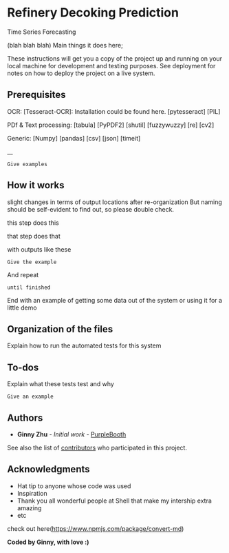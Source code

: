# Refinery Decoking Prediction
Time Series Forecasting

(blah blah blah) 
Main things it does here;



These instructions will get you a copy of the project up and running on your local machine for development and testing purposes. See deployment for notes on how to deploy the project on a live system.

## Prerequisites

OCR:
[Tesseract-OCR]: Installation could be found here. 
[pytesseract]
[PIL]

PDf & Text processing:
[tabula]
[PyPDF2]
[shutil]
[fuzzywuzzy]
[re]
[cv2]

Generic: 
[Numpy]
[pandas]
[csv]
[json]
[timeit]



__
```
Give examples
```

## How it works


slight changes in terms of output locations after re-organization 
But naming should be self-evident to find out, so please double check.

this step does this 

that step does that

with outputs like these 


```
Give the example
```

And repeat

```
until finished
```

End with an example of getting some data out of the system or using it for a little demo

## Organization of the files 

Explain how to run the automated tests for this system

## To-dos

Explain what these tests test and why

```
Give an example
```


## Authors

* **Ginny Zhu** - *Initial work* - [PurpleBooth](https://github.com/PurpleBooth)

See also the list of [contributors](https://github.com/your/project/contributors) who participated in this project.


## Acknowledgments

* Hat tip to anyone whose code was used
* Inspiration
* Thank you all wonderful people at Shell that make my intership extra amazing
* etc

check out here(https://www.npmjs.com/package/convert-md) 

**Coded by Ginny, with love :)**

